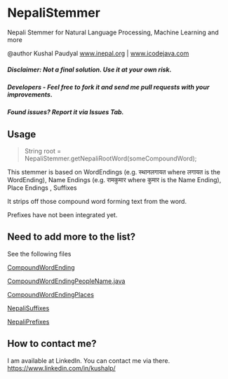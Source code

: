 # NepaliStemmer
Nepali Stemmer for Natural Language Processing, Machine Learning and more

@author Kushal Paudyal
www.inepal.org | www.icodejava.com

##### Disclaimer: Not a final solution. Use it at your own risk.
##### Developers - Feel free to fork it and send me pull requests with your improvements.
##### Found issues? Report it via Issues Tab.

## Usage
<blockquote>String root = NepaliStemmer.getNepaliRootWord(someCompoundWord);</blockquote>

This stemmer is based on 
WordEndings (e.g. स्थानलगायत where लगायत is the WordEnding),
Name Endings (e.g. रामकुमार where कुमार is the Name Ending),
Place Endings ,
Suffixes

It strips off those compound word forming text from the word.

Prefixes have not been integrated yet.

## Need to add more to the list?
See the following files

<a href="https://github.com/kushalzone/NepaliStemmer/blob/master/src/main/java/org/inepal/products/nlp/compounds/CompoundWordEnding.java">CompoundWordEnding</a>

<a href="https://github.com/kushalzone/NepaliStemmer/blob/master/src/main/java/org/inepal/products/nlp/compounds/CompoundWordEndingPeopleName.java">CompoundWordEndingPeopleName.java</a>

<a href="https://github.com/kushalzone/NepaliStemmer/blob/master/src/main/java/org/inepal/products/nlp/compounds/CompoundWordEndingPlaces.java">CompoundWordEndingPlaces</a>

<a href="https://github.com/kushalzone/NepaliStemmer/blob/master/src/main/java/org/inepal/products/nlp/compounds/NepaliSuffixes.java">NepaliSuffixes</a>

<a href="https://github.com/kushalzone/NepaliStemmer/blob/master/src/main/java/org/inepal/products/nlp/compounds/NepaliPrefixes.java">NepaliPrefixes</a>

## How to contact me?

I am available at LinkedIn. You can contact me via there. https://www.linkedin.com/in/kushalp/

